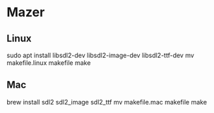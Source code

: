 # Mazer

## Linux

sudo apt install libsdl2-dev libsdl2-image-dev libsdl2-ttf-dev
mv makefile.linux makefile
make

## Mac

brew install sdl2 sdl2_image sdl2_ttf
mv makefile.mac makefile
make